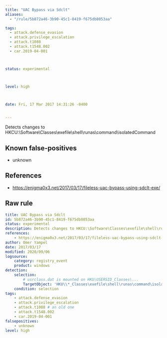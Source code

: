 ```yaml
---
title: "UAC Bypass via Sdclt"
aliases:
  - "/rule/5b872a46-3b90-45c1-8419-f675db8053aa"

tags:
  - attack.defense_evasion
  - attack.privilege_escalation
  - attack.t1088
  - attack.t1548.002
  - car.2019-04-001



status: experimental



level: high



date: Fri, 17 Mar 2017 14:31:26 -0400


---
```


Detects changes to HKCU:\Software\Classes\exefile\shell\runas\command\isolatedCommand

<!--more-->


## Known false-positives

* unknown



## References

* https://enigma0x3.net/2017/03/17/fileless-uac-bypass-using-sdclt-exe/


## Raw rule
```yaml
title: UAC Bypass via Sdclt
id: 5b872a46-3b90-45c1-8419-f675db8053aa
status: experimental
description: Detects changes to HKCU:\Software\Classes\exefile\shell\runas\command\isolatedCommand
references:
    - https://enigma0x3.net/2017/03/17/fileless-uac-bypass-using-sdclt-exe/
author: Omer Yampel
date: 2017/03/17
modified: 2020/09/06
logsource:
    category: registry_event
    product: windows
detection:
    selection:
        # usrclass.dat is mounted on HKU\USERSID_Classes\...
        TargetObject: 'HKU\\*_Classes\exefile\shell\runas\command\isolatedCommand'
    condition: selection
tags:
    - attack.defense_evasion
    - attack.privilege_escalation
    - attack.t1088 # an old one
    - attack.t1548.002
    - car.2019-04-001
falsepositives:
    - unknown
level: high

```

